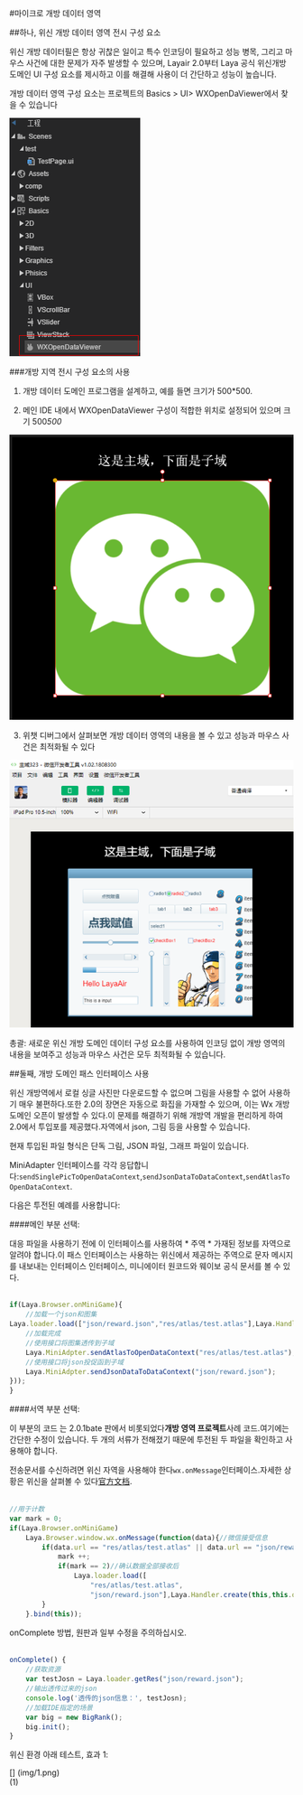 #마이크로 개방 데이터 영역

##하나, 위신 개방 데이터 영역 전시 구성 요소

위신 개방 데이터필은 항상 귀찮은 일이고 특수 인코딩이 필요하고 성능 병목, 그리고 마우스 사건에 대한 문제가 자주 발생할 수 있으며, Layair 2.0부터 Laya 공식 위신개방 도메인 UI 구성 요소를 제시하고 이를 해결해 사용이 더 간단하고 성능이 높습니다.

개방 데이터 영역 구성 요소는 프로젝트의 Basics > UI> WXOpenDaViewer에서 찾을 수 있습니다

![wx1](../../AS/openDomain/img/wx1.png) 







###개방 지역 전시 구성 요소의 사용

1. 개방 데이터 도메인 프로그램을 설계하고, 예를 들면 크기가 500*500.

2. 메인 IDE 내에서 WXOpenDataViewer 구성이 적합한 위치로 설정되어 있으며 크기 500*500*

![wx1](../../AS/openDomain/img/wx2.png) 




3. 위챗 디버그에서 살펴보면 개방 데이터 영역의 내용을 볼 수 있고 성능과 마우스 사건은 최적화될 수 있다

![wx1](../../AS/openDomain/img/wx3.png) 




총괄: 새로운 위신 개방 도메인 데이터 구성 요소를 사용하여 인코딩 없이 개방 영역의 내용을 보여주고 성능과 마우스 사건은 모두 최적화될 수 있습니다.

##둘째, 개방 도메인 패스 인터페이스 사용

위신 개방역에서 로컬 싱글 사진만 다운로드할 수 없으며 그림을 사용할 수 없어 사용하기 매우 불편하다.또한 2.0의 장면은 자동으로 화집을 가재할 수 있으며, 이는 Wx 개방 도메인 오픈이 발생할 수 있다.이 문제를 해결하기 위해 개방역 개발을 편리하게 하여 2.0에서 투입포를 제공했다.자역에서 json, 그림 등을 사용할 수 있습니다.

현재 투입된 파일 형식은 단독 그림, JSON 파일, 그래프 파일이 있습니다.

MiniAdapter 인터페이스를 각각 응답합니다:`sendSinglePicToOpenDataContext`,`sendJsonDataToDataContext`,`sendAtlasToOpenDataContext`.

다음은 투전된 예례를 사용합니다:

####메인 부분 선택:

대응 파일을 사용하기 전에 이 인터페이스를 사용하여 * 주역 * 가재된 정보를 자역으로 알려야 합니다.이 패스 인터페이스는 사용하는 위신에서 제공하는 주역으로 문자 메시지를 내보내는 인터페이스 인터페이스, 미니에이터 원코드와 웨이보 공식 문서를 볼 수 있다.


```typescript

if(Laya.Browser.onMiniGame){
    //加载一个json和图集
Laya.loader.load(["json/reward.json","res/atlas/test.atlas"],Laya.Handler.create(null,function(){
    //加载完成
    //使用接口将图集透传到子域
	Laya.MiniAdpter.sendAtlasToOpenDataContext("res/atlas/test.atlas");	
    //使用接口将json投促函到子域
    Laya.MiniAdpter.sendJsonDataToDataContext("json/reward.json");
}));
}
```


####서역 부분 선택:

이 부분의 코드 는 2.0.1bate 판에서 비롯되었다**개방 영역 프로젝트**사례 코드.여기에는 간단한 수정이 있습니다. 두 개의 서류가 전해졌기 때문에 투전된 두 파일을 확인하고 사용해야 합니다.

전송문서를 수신하려면 위신 자역을 사용해야 한다`wx.onMessage`인터페이스.자세한 상황은 위신을 살펴볼 수 있다[官方文档](https://developers.weixin.qq.com/minigame/dev/api/wx.onMessage.html).


```typescript

//用于计数
var mark = 0;
if(Laya.Browser.onMiniGame)
    Laya.Browser.window.wx.onMessage(function(data){//微信接受信息
        if(data.url == "res/atlas/test.atlas" || data.url == "json/reward.json"){
        	mark ++;
            if(mark == 2)//确认数据全部接收后
            	Laya.loader.load([
               		"res/atlas/test.atlas",
                	"json/reward.json"],Laya.Handler.create(this,this.onComplete));
        }
	}.bind(this));
```


onComplete 방법, 원판과 일부 수정을 주의하십시오.


```typescript

onComplete() {
    //获取资源
    var testJosn = Laya.loader.getRes("json/reward.json");
    //输出透传过来的json
    console.log('透传的json信息：', testJosn);
    //加载IDE指定的场景
    var big = new BigRank();
    big.init();
}
```


위신 환경 아래 테스트, 효과 1:

[] (img/1.png)<br>(1)

